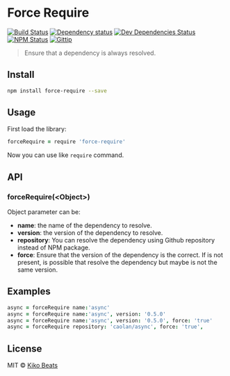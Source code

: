 # Force Require

[![Build Status](http://img.shields.io/travis/Kikobeats/force-require/master.svg?style=flat)](https://travis-ci.org/Kikobeats/forcerequire)
[![Dependency status](http://img.shields.io/david/Kikobeats/force-require.svg?style=flat)](https://david-dm.org/Kikobeats/forcerequire)
[![Dev Dependencies Status](http://img.shields.io/david/dev/Kikobeats/force-require.svg?style=flat)](https://david-dm.org/Kikobeats/forcerequire#info=devDependencies)
[![NPM Status](http://img.shields.io/npm/dm/forcerequire.svg?style=flat)](https://www.npmjs.org/package/forcerequire)
[![Gittip](http://img.shields.io/gittip/Kikobeats.svg?style=flat)](https://www.gittip.com/Kikobeats/)

> Ensure that a dependency is always resolved.

## Install

```bash
npm install force-require --save
```

## Usage

First load the library:

```coffee
forceRequire = require 'force-require'
```
Now you can use like `require` command.

## API

### forceRequire(\<Object>)

Object parameter can be:

* **name**: the name of the dependency to resolve.
* **version**: the version of the dependency to resolve.
* **repository**: You can resolve the dependency using Github repository instead of NPM package.
* **force**: Ensure that the version of the dependency is the correct. If is not present, is possible that resolve the dependency but maybe is not the same version.

## Examples

```coffee
async = forceRequire name:'async'
async = forceRequire name:'async', version: '0.5.0'
async = forceRequire name:'async', version: '0.5.0', force: 'true'
async = forceRequire repository: 'caolan/async', force: 'true',
```

## License

MIT © [Kiko Beats](http://www.kikobeats.com)


